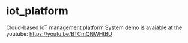 # iot_platform
Cloud-based IoT management platform
System demo is avaiable at the youtube: https://youtu.be/BTCmQNWHtBU
